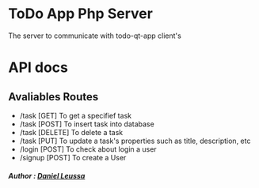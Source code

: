 # ToDo App Php Server
The server to communicate with todo-qt-app client's

# API docs

## Avaliables Routes

- /task [GET] To get a specifief task
- /task [POST] To insert task into database
- /task [DELETE] To delete a task
- /task [PUT]   To update a task's properties such as title, description, etc
- /login [POST] To check about login a user
- /signup [POST] To create a User 

##### Author : [Daniel Leussa](https://github.com/danofred00)

